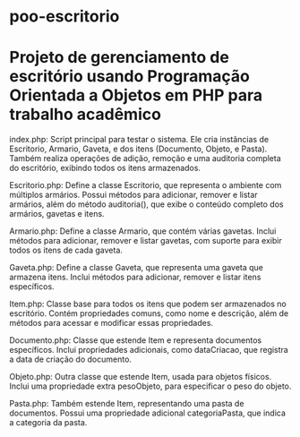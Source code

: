 # poo-escritorio
<h1>Projeto de gerenciamento de escritório usando Programação Orientada a Objetos em PHP para trabalho acadêmico</h1>

index.php: Script principal para testar o sistema. Ele cria instâncias de Escritorio, Armario, Gaveta, e dos itens (Documento, Objeto, e Pasta). Também realiza operações de adição, remoção e uma auditoria completa do escritório, exibindo todos os itens armazenados.

Escritorio.php: Define a classe Escritorio, que representa o ambiente com múltiplos armários. Possui métodos para adicionar, remover e listar armários, além do método auditoria(), que exibe o conteúdo completo dos armários, gavetas e itens.

Armario.php: Define a classe Armario, que contém várias gavetas. Inclui métodos para adicionar, remover e listar gavetas, com suporte para exibir todos os itens de cada gaveta.

Gaveta.php: Define a classe Gaveta, que representa uma gaveta que armazena itens. Inclui métodos para adicionar, remover e listar itens específicos.

Item.php: Classe base para todos os itens que podem ser armazenados no escritório. Contém propriedades comuns, como nome e descrição, além de métodos para acessar e modificar essas propriedades.

Documento.php: Classe que estende Item e representa documentos específicos. Inclui propriedades adicionais, como dataCriacao, que registra a data de criação do documento.

Objeto.php: Outra classe que estende Item, usada para objetos físicos. Inclui uma propriedade extra pesoObjeto, para especificar o peso do objeto.

Pasta.php: Também estende Item, representando uma pasta de documentos. Possui uma propriedade adicional categoriaPasta, que indica a categoria da pasta.
